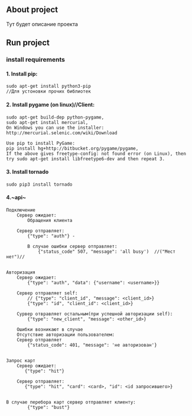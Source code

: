 ## About project
Тут будет описание проекта
## Run project
### install requirements
#### 1. Install pip:
    sudo apt-get install python3-pip
    //Для устоновки прочих библиотек

#### 2. Install pygame (on linux)//Client:
    sudo apt-get build-dep python-pygame,
    sudo apt-get install mercurial,
    On Windows you can use the installer: http://mercurial.selenic.com/wiki/Download
    
    Use pip to install PyGame:
    pip install hg+http://bitbucket.org/pygame/pygame,
    If the above gives freetype-config: not found error (on Linux), then try sudo apt-get install libfreetype6-dev and then repeat 3.

#### 3. Install tornado
    sudo pip3 install tornado
    
#### 4.~api~
    Подключение
        Сервер ожидает:
            Обращения клиента
    
        Сервер отправляет:
            {"type": "auth"} -
    
            В случае ошибки сервер отправляет:
                {"status_code" 507, "message": 'all busy')  //("Мест нет")//


    Авторизация
        Сервер ожидает:
            {"type": "auth", "data": {"username": <username>}}
    
        Сервер отправляет self:
            // {"type": "client_id", "message": <client_id>}
            {"type": "id", "client_id": <client_id>}
    
        Сурвер отвравляет остальным(при успешной авторизации self):
            {"type": "new_client", "message": <other_id>}
    
        Ошибки возникают в случае
        Отсутствие авторизации пользователем:
        Сервер отправляет
            {"status_code": 401, "message": 'не авторизован'}
     
            
    Запрос карт 
        Сервер ожидает:
           {"type": "hit"}
           
        Сервер отправляет:
           {"type": "hit", "card": <card>, "id": <id запросившего>}
           
           
    В случае перебора карт сервер отправляет клиенту:
            {"type": "bust"}
